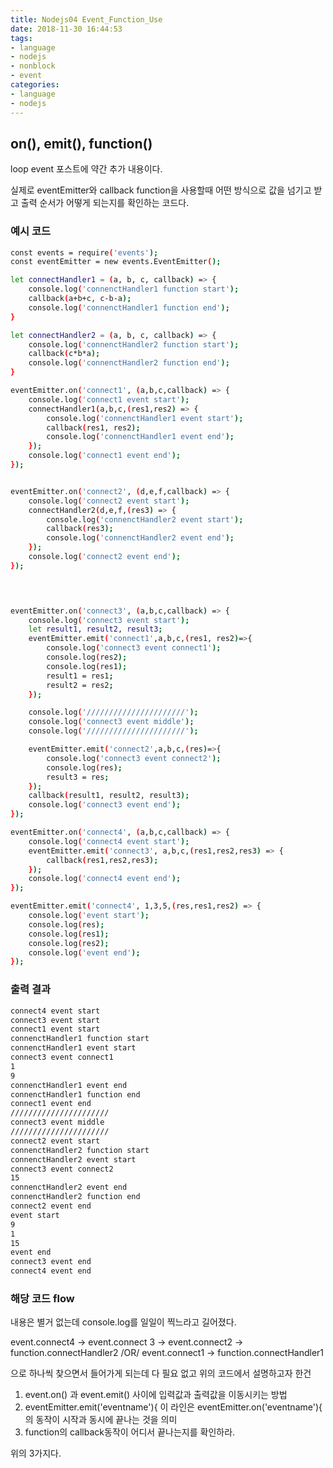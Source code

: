 ```yaml
---
title: Nodejs04 Event_Function_Use
date: 2018-11-30 16:44:53
tags:
- language
- nodejs
- nonblock
- event
categories:
- language
- nodejs
---
```


## on(), emit(), function()

loop event 포스트에 약간 추가 내용이다.

실제로 eventEmitter와 callback function을 사용할때 어떤 방식으로 값을 넘기고 받고
출력 순서가 어떻게 되는지를 확인하는 코드다.


### 예시 코드

```bash
const events = require('events');
const eventEmitter = new events.EventEmitter();

let connectHandler1 = (a, b, c, callback) => {
    console.log('connenctHandler1 function start');
    callback(a+b+c, c-b-a);
    console.log('connenctHandler1 function end');
}

let connectHandler2 = (a, b, c, callback) => { 
    console.log('connenctHandler2 function start');
    callback(c*b*a);
    console.log('connenctHandler2 function end');
}

eventEmitter.on('connect1', (a,b,c,callback) => {
    console.log('connect1 event start');
    connectHandler1(a,b,c,(res1,res2) => {
        console.log('connenctHandler1 event start');
        callback(res1, res2);
        console.log('connenctHandler1 event end');
    });
    console.log('connect1 event end');
});


eventEmitter.on('connect2', (d,e,f,callback) => {
    console.log('connect2 event start');
    connectHandler2(d,e,f,(res3) => {
        console.log('connenctHandler2 event start');
        callback(res3);
        console.log('connenctHandler2 event end');
    });
    console.log('connect2 event end');
});

    


eventEmitter.on('connect3', (a,b,c,callback) => {
    console.log('connect3 event start');
    let result1, result2, result3; 
    eventEmitter.emit('connect1',a,b,c,(res1, res2)=>{
        console.log('connect3 event connect1');
        console.log(res2);
        console.log(res1);
        result1 = res1;
        result2 = res2;
    });

    console.log('//////////////////////');
    console.log('connect3 event middle');
    console.log('//////////////////////');

    eventEmitter.emit('connect2',a,b,c,(res)=>{
        console.log('connect3 event connect2');
        console.log(res);
        result3 = res;
    });
    callback(result1, result2, result3);
    console.log('connect3 event end');
});

eventEmitter.on('connect4', (a,b,c,callback) => {
    console.log('connect4 event start');
    eventEmitter.emit('connect3', a,b,c,(res1,res2,res3) => {
        callback(res1,res2,res3);
    });
    console.log('connect4 event end');
});

eventEmitter.emit('connect4', 1,3,5,(res,res1,res2) => {
    console.log('event start');
    console.log(res);
    console.log(res1);
    console.log(res2);
    console.log('event end');
});
```


### 출력 결과
```bash
connect4 event start
connect3 event start
connect1 event start
connenctHandler1 function start
connenctHandler1 event start
connect3 event connect1
1
9
connenctHandler1 event end
connenctHandler1 function end
connect1 event end
//////////////////////
connect3 event middle
//////////////////////
connect2 event start
connenctHandler2 function start
connenctHandler2 event start
connect3 event connect2
15
connenctHandler2 event end
connenctHandler2 function end
connect2 event end
event start
9
1
15
event end
connect3 event end
connect4 event end
```


### 해당 코드 flow

내용은 별거 없는데 console.log를 일일이 찍느라고 길어졌다.

event.connect4 -> event.connect 3 -> event.connect2 -> function.connectHandler2 /OR/ event.connect1 -> function.connectHandler1

으로 하나씩 찾으면서 들어가게 되는데 다 필요 없고 위의 코드에서 설명하고자 한건

1. event.on() 과 event.emit() 사이에 입력값과 출력값을 이동시키는 방법
2. eventEmitter.emit('eventname'){ 이 라인은 
   eventEmitter.on('eventname'){ 의 동작이 시작과 동시에 끝나는 것을 의미
3. function의 callback동작이 어디서 끝나는지를 확인하라.

위의 3가지다.


